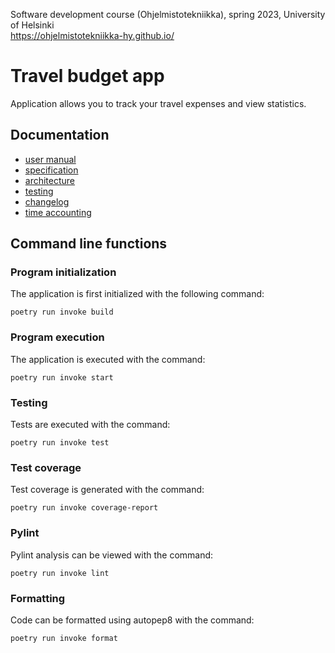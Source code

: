 Software development course (Ohjelmistotekniikka), spring 2023, University of Helsinki <br/>
https://ohjelmistotekniikka-hy.github.io/

# Travel budget app
Application allows you to track your travel expenses and view statistics. 

## Documentation
- [user manual](travel-budget-app/documentation/user_manual.md)
- [specification](travel-budget-app/documentation/specification.md)
- [architecture](travel-budget-app/documentation/architecture.md)
- [testing](travel-budget-app/documentation/testing.md)
- [changelog](travel-budget-app/documentation/changelog.md)
- [time accounting](travel-budget-app/documentation/time-accounting.md)

## Command line functions

### Program initialization
The application is first initialized with the following command:
```
poetry run invoke build
```

### Program execution
The application is executed with the command:
```
poetry run invoke start
```
### Testing
Tests are executed with the command:
```
poetry run invoke test
```
### Test coverage
Test coverage is generated with the command:
```
poetry run invoke coverage-report
```
### Pylint
Pylint analysis can be viewed with the command: 
```
poetry run invoke lint
```
### Formatting
Code can be formatted using autopep8 with the command: 
```
poetry run invoke format
```
